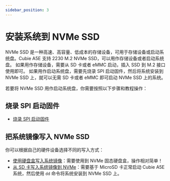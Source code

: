 ```yaml
---
sidebar_position: 3
---
```


# 安装系统到 NVMe SSD

NVMe SSD 是一种高速、高容量、低成本的存储设备，可用于存储设备或启动系统盘。Cubie A5E 支持 2230 M.2 NVMe SSD，可以用作存储设备或者启动系统盘。 如果用作存储设备，需要从 SD 卡或者 eMMC 启动，插入 SSD 到 M.2 接口使用即可。 如果用作启动系统盘，需要先烧录 SPI 启动固件，然后将系统安装到 NVMe SSD 上，就可以无需 SD 卡或者 eMMC 即可启动 NVMe SSD 上的系统。

若要将 NVMe SSD 用作启动系统盘，你需要按照以下步骤和教程操作：

## 烧录 SPI 启动固件

- [烧录 SPI 启动固件](./burn-spi.md)

## 把系统镜像写入 NVMe SSD

你可以根据自己的硬件设备选择不同的写入方式：

- [使用硬盘盒写入系统镜像](./install-system/reader.md)：需要使用到 NVMe 固态硬盘盒，操作相对简单！
- [从 SD 卡写入系统镜像到 NVMe](./install-system/no-reader.md)：需要基于 MicroSD 卡正常启动 Cubie A5E 系统，然后使用 `dd` 命令将系统安装到 NVMe SSD 上。
